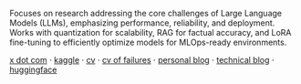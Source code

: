 Focuses on research addressing the core challenges of Large Language Models (LLMs), emphasizing performance, reliability, and deployment. Works with quantization for scalability, RAG for factual accuracy, and LoRA fine-tuning to efficiently optimize models for MLOps-ready environments.

[x dot com](https://x.com/CllTheCoder) ⋅ [kaggle](https://www.kaggle.com/carloscll) ⋅ [cv]([https://drive.google.com/file/d/1MrBpUyeJPbcMh_QcM_5U1GdJSmJF0xYi/view?usp=sharing](https://drive.google.com/file/d/1MrBpUyeJPbcMh_QcM_5U1GdJSmJF0xYi/view?usp=sharing)) ⋅ [cv of failures](https://drive.google.com/file/d/1wiiVKa41FhtYXprEibfOKf_basZ9D3JF/view?usp=sharing) ⋅ [personal blog](https://carlosxlima.super.site/)  ⋅ [technical blog](https://cllspy.github.io/blog/) ⋅  [huggingface](https://huggingface.co/CASLL) 
